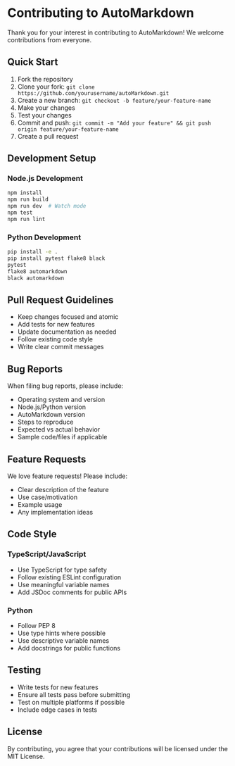 # Contributing to AutoMarkdown

Thank you for your interest in contributing to AutoMarkdown! We welcome contributions from everyone.

## Quick Start

1. Fork the repository
2. Clone your fork: `git clone https://github.com/yourusername/autoMarkdown.git`
3. Create a new branch: `git checkout -b feature/your-feature-name`
4. Make your changes
5. Test your changes
6. Commit and push: `git commit -m "Add your feature" && git push origin feature/your-feature-name`
7. Create a pull request

## Development Setup

### Node.js Development
```bash
npm install
npm run build
npm run dev  # Watch mode
npm test
npm run lint
```

### Python Development
```bash
pip install -e .
pip install pytest flake8 black
pytest
flake8 automarkdown
black automarkdown
```

## Pull Request Guidelines

- Keep changes focused and atomic
- Add tests for new features
- Update documentation as needed
- Follow existing code style
- Write clear commit messages

## Bug Reports

When filing bug reports, please include:

- Operating system and version
- Node.js/Python version
- AutoMarkdown version
- Steps to reproduce
- Expected vs actual behavior
- Sample code/files if applicable

## Feature Requests

We love feature requests! Please include:

- Clear description of the feature
- Use case/motivation
- Example usage
- Any implementation ideas

## Code Style

### TypeScript/JavaScript
- Use TypeScript for type safety
- Follow existing ESLint configuration
- Use meaningful variable names
- Add JSDoc comments for public APIs

### Python
- Follow PEP 8
- Use type hints where possible
- Use descriptive variable names
- Add docstrings for public functions

## Testing

- Write tests for new features
- Ensure all tests pass before submitting
- Test on multiple platforms if possible
- Include edge cases in tests

## License

By contributing, you agree that your contributions will be licensed under the MIT License.